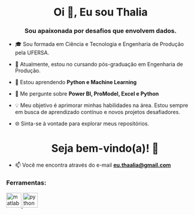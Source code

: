 <h1 align="center">Oi 👋, Eu sou Thalia</h1>
<h3 align="center">Sou apaixonada por desafios que envolvem dados.</h3>

- 🎓 Sou formada em Ciência e Tecnologia e Engenharia de Produção pela UFERSA.

- 🚀 Atualmente, estou no cursando pós-graduação em Engenharia de Produção.

- 🌱 Estou aprendendo **Python e Machine Learning**

- 💬 Me pergunte sobre **Power BI, ProModel, Excel e Python**

- 💡 Meu objetivo é aprimorar minhas habilidades na área. Estou sempre em busca de aprendizado contínuo e novos projetos desafiadores.

- 🌐 Sinta-se à vontade para explorar meus repositórios.

  <h1 align="center"> Seja bem-vindo(a)! 🚀

- 📫 Você me encontra através do e-mail **eu.thaalia@gmail.com**

<h3 align="left">Ferramentas:</h3>
<p align="left"> <a href="https:// www.mathworks.com/" target="_blank" rel="noreferrer"> <img src="https://upload.wikimedia.org/wikipedia/commons/2/21/Matlab_Logo.png" alt="matlab" width="40" height="40"/> </a> <a href="https://www.python.org" target="_blank" rel="noreferrer"> <img src="https:/ /raw.githubusercontent.com/devicons/devicon/master/icons/python/python-original.svg" alt="python" width="40" height="40"/> </a> </p>

<!---
- 👋 Hi, I’m @thalia-py
- 👀 I’m interested in ...
- 🌱 I’m currently learning ...
- 💞️ I’m looking to collaborate on ...
- 📫 How to reach me ...

<h3 align="left">Conecte-se comigo :</h3>
<p align="left">
</p>

<!---
thalia-py/thalia-py is a ✨ special ✨ repository because its `README.md` (this file) appears on your GitHub profile.
You can click the Preview link to take a look at your changes.
--->
